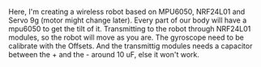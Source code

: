 Here, I'm creating a wireless robot based on MPU6050, NRF24L01 and Servo 9g (motor might change later). Every part of our body will have a mpu6050 to get the tilt of it. Transmitting to the robot through NRF24L01 modules, so the robot will move as you are. The gyroscope need to be calibrate with the Offsets. And the transmittig modules needs a capacitor between the + and the - around 10 uF, else it won't work.
